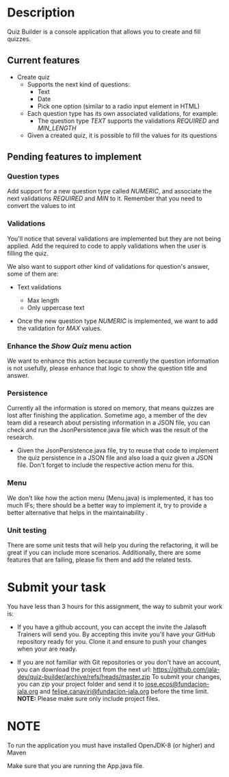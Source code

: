 # Description
Quiz Builder is a console application that allows you to create and fill quizzes.
 
## Current features
 * Create quiz
   * Supports the next kind of questions:
     * Text
     * Date
     * Pick one option (similar to a radio input element in HTML)
   * Each question type has its own associated validations, for example:
     * The question type *TEXT* supports the validations *REQUIRED* and *MIN_LENGTH*
   * Given a created quiz, it is possible to fill the values for its questions   

## Pending features to implement
### Question types
Add support for a new question type called *NUMERIC*, and associate the next validations *REQUIRED* and *MIN* to it. 
Remember that you need to convert the values to int

### Validations
You'll notice that several validations are implemented but they are not being applied. Add the required to code to apply validations when the user is filling the quiz.

We also want to support other kind of validations for question's answer, some of them are:
   * Text validations
     * Max length
     * Only uppercase text
     
   * Once the new question type *NUMERIC* is implemented, we want to add the validation for *MAX* values.

### Enhance the _Show Quiz_ menu action
We want to enhance this action because currently the question information is not usefully, please enhance that logic to show the question title and answer.  

### Persistence
Currently all the information is stored on memory, that means quizzes are lost after finishing the application. 
Sometime ago, a member of the dev team did a research about persisting information in a JSON file, you can check and run the JsonPersistence.java file which was the result of the research.
   * Given the JsonPersistence.java file, try to reuse that code to implement the quiz persistence in a JSON file and also load a quiz given a JSON file.
   Don't forget to include the respective action menu for this.

### Menu
We don't like how the action menu (Menu.java) is implemented, it has too much IFs; there should be a better way to implement it, try to provide a better alternative that helps in the maintainability .

### Unit testing
There are some unit tests that will help you during the refactoring, it will be great if you can include more scenarios. Additionally, there are some features that are failing, please fix them and add the related tests.


# Submit your task
You have less than 3 hours for this assignment, the way to submit your work is:
 * If you have a github account, you can accept the invite the Jalasoft Trainers will send you. By accepting this invite you'll have your GitHub repository ready for you. Clone it and ensure to push your changes when your are ready.
 
 * If you are not familiar with Git repositories or you don't have an account, you can download the project from the next url:
 https://github.com/jala-dev/quiz-builder/archive/refs/heads/master.zip
 To submit your changes, you can zip your project folder and send it to jose.ecos@fundacion-jala.org and felipe.canaviri@fundacion-jala.org before the time limit.  
 **NOTE:** Please make sure only include project files. 
 
# NOTE
To run the application you must have installed OpenJDK-8 (or higher) and Maven

Make sure that you are running the App.java file.
